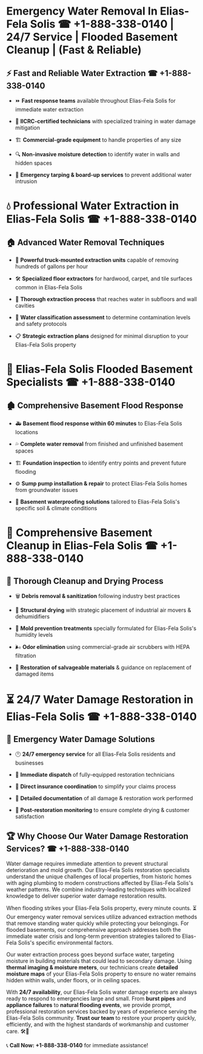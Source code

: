 # Emergency Water Removal In Elias-Fela Solis ☎ +1-888-338-0140 | 24/7 Service | Flooded Basement Cleanup | (Fast & Reliable)  

## ⚡ Fast and Reliable Water Extraction ☎ +1-888-338-0140  
- ⏩ **Fast response teams** available throughout Elias-Fela Solis for immediate water extraction  
- 🏅 **IICRC-certified technicians** with specialized training in water damage mitigation  
- 🏗️ **Commercial-grade equipment** to handle properties of any size  
- 🔍 **Non-invasive moisture detection** to identify water in walls and hidden spaces  
- 🛑 **Emergency tarping & board-up services** to prevent additional water intrusion  

# 💧 Professional Water Extraction in Elias-Fela Solis ☎ +1-888-338-0140  

## 🏠 Advanced Water Removal Techniques  
- 🚛 **Powerful truck-mounted extraction units** capable of removing hundreds of gallons per hour  
- 🛠️ **Specialized floor extractors** for hardwood, carpet, and tile surfaces common in Elias-Fela Solis  
- 📏 **Thorough extraction process** that reaches water in subfloors and wall cavities  
- 🧪 **Water classification assessment** to determine contamination levels and safety protocols  
- 📋 **Strategic extraction plans** designed for minimal disruption to your Elias-Fela Solis property  

# 🌊 Elias-Fela Solis Flooded Basement Specialists ☎ +1-888-338-0140  

## 🏚️ Comprehensive Basement Flood Response  
- 🚑 **Basement flood response within 60 minutes** to Elias-Fela Solis locations  
- 💦 **Complete water removal** from finished and unfinished basement spaces  
- 🏗️ **Foundation inspection** to identify entry points and prevent future flooding  
- ⚙️ **Sump pump installation & repair** to protect Elias-Fela Solis homes from groundwater issues  
- 🌱 **Basement waterproofing solutions** tailored to Elias-Fela Solis's specific soil & climate conditions  

# 🧹 Comprehensive Basement Cleanup in Elias-Fela Solis ☎ +1-888-338-0140  

## 🔄 Thorough Cleanup and Drying Process  
- 🗑️ **Debris removal & sanitization** following industry best practices  
- 💨 **Structural drying** with strategic placement of industrial air movers & dehumidifiers  
- 🦠 **Mold prevention treatments** specially formulated for Elias-Fela Solis's humidity levels  
- 🌬️ **Odor elimination** using commercial-grade air scrubbers with HEPA filtration  
- 🔧 **Restoration of salvageable materials** & guidance on replacement of damaged items  

# ⏳ 24/7 Water Damage Restoration in Elias-Fela Solis ☎ +1-888-338-0140  

## 🚀 Emergency Water Damage Solutions  
- 🕛 **24/7 emergency service** for all Elias-Fela Solis residents and businesses  
- 🚒 **Immediate dispatch** of fully-equipped restoration technicians  
- 🏦 **Direct insurance coordination** to simplify your claims process  
- 📜 **Detailed documentation** of all damage & restoration work performed  
- 🔎 **Post-restoration monitoring** to ensure complete drying & customer satisfaction  

## 🏆 Why Choose Our Water Damage Restoration Services? ☎ +1-888-338-0140  
Water damage requires immediate attention to prevent structural deterioration and mold growth. Our Elias-Fela Solis restoration specialists understand the unique challenges of local properties, from historic homes with aging plumbing to modern constructions affected by Elias-Fela Solis's weather patterns. We combine industry-leading techniques with localized knowledge to deliver superior water damage restoration results.  

When flooding strikes your Elias-Fela Solis property, every minute counts. ⏳ Our emergency water removal services utilize advanced extraction methods that remove standing water quickly while protecting your belongings. For flooded basements, our comprehensive approach addresses both the immediate water crisis and long-term prevention strategies tailored to Elias-Fela Solis's specific environmental factors.  

Our water extraction process goes beyond surface water, targeting moisture in building materials that could lead to secondary damage. Using **thermal imaging & moisture meters**, our technicians create **detailed moisture maps** of your Elias-Fela Solis property to ensure no water remains hidden within walls, under floors, or in ceiling spaces.  

With **24/7 availability**, our Elias-Fela Solis water damage experts are always ready to respond to emergencies large and small. From **burst pipes** and **appliance failures** to **natural flooding events**, we provide prompt, professional restoration services backed by years of experience serving the Elias-Fela Solis community. **Trust our team** to restore your property quickly, efficiently, and with the highest standards of workmanship and customer care. 🛠️💪  

📞 **Call Now: +1-888-338-0140** for immediate assistance!